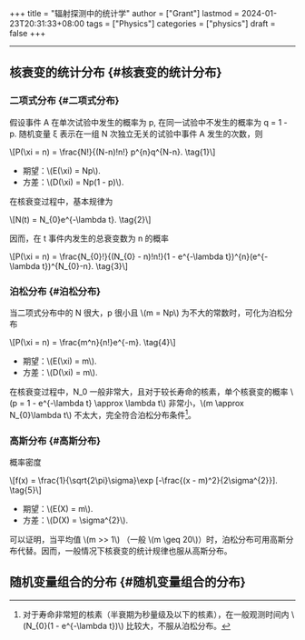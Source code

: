 +++
title = "辐射探测中的统计学"
author = ["Grant"]
lastmod = 2024-01-23T20:31:33+08:00
tags = ["Physics"]
categories = ["physics"]
draft = false
+++

---


## 核衰变的统计分布 {#核衰变的统计分布}


### 二项式分布 {#二项式分布}

假设事件 A 在单次试验中发生的概率为 p, 在同一试验中不发生的概率为 q = 1 - p. 随机变量 &xi; 表示在一组 N 次独立无关的试验中事件 A 发生的次数，则

\\[P(\xi = n) = \frac{N!}{(N-n)!n!} p^{n}q^{N-n}. \tag{1}\\]

-   期望：\\(E(\xi) = Np\\).
-   方差：\\(D(\xi) = Np(1 - p)\\).

在核衰变过程中，基本规律为

\\[N(t) = N\_{0}e^{-\lambda t}. \tag{2}\\]

因而，在 t 事件内发生的总衰变数为 n 的概率

\\[P(\xi = n) = \frac{N\_{0}!}{(N\_{0} - n)!n!}(1 - e^{-\lambda t})^{n}(e^{-\lambda t})^{N\_{0}-n}. \tag{3}\\]


### 泊松分布 {#泊松分布}

当二项式分布中的 N 很大，p 很小且 \\(m = Np\\) 为不大的常数时，可化为泊松分布

\\[P(\xi = n) = \frac{m^n}{n!}e^{-m}. \tag{4}\\]

-   期望：\\(E(\xi) = m\\).
-   方差：\\(D(\xi) = m\\).

在核衰变过程中，N_0 一般非常大，且对于较长寿命的核素，单个核衰变的概率 \\(p = 1 - e^{-\lambda t} \approx \lambda t\\) 非常小，\\(m \approx N\_{0}\lambda t\\) 不太大，完全符合泊松分布条件[^fn:1]。


### 高斯分布 {#高斯分布}

概率密度

\\[f(x) = \frac{1}{\sqrt{2\pi}\sigma}\exp [-\frac{(x - m)^2}{2\sigma^{2}}]. \tag{5}\\]

-   期望：\\(E(X) = m\\).
-   方差：\\(D(X) = \sigma^{2}\\).

可以证明，当平均值 \\(m >> 1\\) （一般 \\(m \geq 20\\)）时，泊松分布可用高斯分布代替。因而，一般情况下核衰变的统计规律也服从高斯分布。


## 随机变量组合的分布 {#随机变量组合的分布}

[^fn:1]: 对于寿命非常短的核素（半衰期为秒量级及以下的核素），在一般观测时间内 \\(N\_{0}(1 - e^{-\lambda t})\\) 比较大，不服从泊松分布。